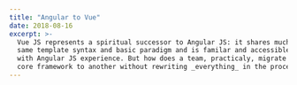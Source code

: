 ```yaml
---
title: "Angular to Vue"
date: 2018-08-16
excerpt: >-
  Vue JS represents a spiritual successor to Angular JS: it shares much of the
  same template syntax and basic paradigm and is familar and accessible to devs
  with Angular JS experience. But how does a team, practicaly, migrate from one
  core framework to another without rewriting _everything_ in the process?
---
```

<script type="text/template">

# Angular JS to Vue JS

## Without a stop-the-presses rewrite...

----

{% include profile.slide.html %}

----

# This is an _interactive_ presentation.

### Please laugh. Please ask questions.

----

# What is Angular JS?

### A modular, client-side JavaScript framework for developing dynamic, reactive web applications.

----

## What is Angular JS?

#### A modular, client-side JavaScript framework for developing dynamic, reactive web applications.

- __modular__ -- comprised of many _encapsulated modules_ of functionality; encourages the same
- __client-side__ -- residing and executing on the _client_ machine, i.e. in the browser not on the server
- __JavaScript framework__ -- not a full application; pieces to _make one_ with JavaScript
- __dynamic__ -- data-driven, interactive user interfaces (UIs) like dashboards and data tables
- __reactive__ -- not requiring a full-page refresh for form submissions or view changes: a Single Page App (SPA)
- __web application__ -- not a web _site_ or _page_ that is typically textual content with some static assets (see _dynamic_)

----

### What is Angular JS?

{% include aside.img.html
  src="angularjs-1.7-LTS-announced.png"
%}

<p> ![RIP Angular JS: 2009 - 2018](https://i.imgflip.com/2fzmlo.jpg) <br> **Effectively Dead** </p>
<!-- .element: class="fragment" -->


----

## &#x2728; What is Vue JS? &#x2728;

- Really just the _rendering engine_ of Angular JS... With some inspiration from React, Riot, etc
- The _**View**_ in **Model-View-Controller**; the _**View + ViewModel**_ in **Model-View-ViewModel**
- Basic "reactivity"... and not much more...

### Does _NOT_ provide:

- NO Dependency Injection (DI) system: no `$injector` or `service` constructors
- NO Model implementation (beyond in-memory): no `$http` or `$resource`
- NO sanitization or contextual-escaping mechanism: no `$sce` or `$sanitize`

----

# So let's put 'em together!

![You got peanut butter in my chocolate...](https://78.media.tumblr.com/e31237ed9e524ff3980537487dd7cba3/tumblr_o2aeoqDdRX1tooympo1_400.gif)
![nuclear detonation](https://media.giphy.com/media/X92pmIty2ZJp6/giphy.gif)
<!-- .element class="fragment" -->

### What could go wrong?

----

### What could go wrong?

- Name collisions between Angular components and Vue components: WHO WILL WIN?
- Vue JS uses the same template delimiters as Angular JS
- How do we write Models? How do we reuse our _existing_ Models?
- So what if we use `$scope` / `$rootScope` a lot? Is that a problem?

----

# DEMO

----

### Vue JS + Angular JS

<aside class="pull-left">
{% capture list-left %}
#### Pros &#x1f601; <!-- .element: style="font-weight:normal" -->

- BIG performance gains over Angular JS!
- Team velocity gains!
- Incremental upgrades!
- Copy-paste-tweak!
- Webpack HMR + Angular HARD. Vue JS: _&#x2714;_
{% endcapture %}{{list-left | markdownify }}
</aside>

<aside class="pull-right">
{% capture list-left %}
#### Cons &#x1f613; <!-- .element: style="font-weight:normal" -->

- Patchwork context switching...
- Multiple Vue instances...
- Final state is hard to visualize...
- Remember to `$digest`...
- Bridging `$scope` / `vuex` / `redux`
- VERY LARGE GRAPH BAD
{% endcapture %}{{list-left | markdownify }}
</aside>

----

{% include profile.slide.html %}

</script>
